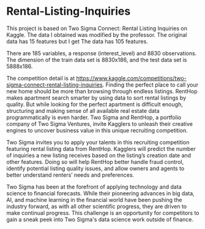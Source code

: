 # Rental-Listing-Inquiries
This project is based on Two Sigma Connect: Rental Listing Inquiries on Kaggle. The data I obtained was modified by the professor. The original data has 15 features but I get The data has 105 features.

There are 185 variables, a response (interest_level) and 8830 observations. The dimension of the train data set is 8830x186, and the test data set is 5888x186. 

The competition detail is at https://www.kaggle.com/competitions/two-sigma-connect-rental-listing-inquiries.
Finding the perfect place to call your new home should be more than browsing through endless listings. RentHop makes apartment search smarter by using data to sort rental listings by quality. But while looking for the perfect apartment is difficult enough, structuring and making sense of all available real estate data programmatically is even harder. Two Sigma and RentHop, a portfolio company of Two Sigma Ventures, invite Kagglers to unleash their creative engines to uncover business value in this unique recruiting competition.

Two Sigma invites you to apply your talents in this recruiting competition featuring rental listing data from RentHop. Kagglers will predict the number of inquiries a new listing receives based on the listing’s creation date and other features. Doing so will help RentHop better handle fraud control, identify potential listing quality issues, and allow owners and agents to better understand renters’ needs and preferences.

Two Sigma has been at the forefront of applying technology and data science to financial forecasts. While their pioneering advances in big data, AI, and machine learning in the financial world have been pushing the industry forward, as with all other scientific progress, they are driven to make continual progress. This challenge is an opportunity for competitors to gain a sneak peek into Two Sigma's data science work outside of finance.
